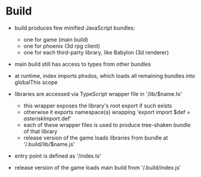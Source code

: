 # Build
- build produces few minified JavaScript bundles:
  - one for game (main build)
  - one for phoenix (3d rpg client)
  - one for each third-party library, like Babylon (3d renderer)
- main build still has access to types from other bundles
- at runtime, index imports phxdos, which loads all remaining bundles into globalThis scope
- libraries are accessed via TypeScript wrapper file in '/lib/$name.ts'
  - this wrapper exposes the library's root export if such exists
  - otherwise it exports namespace(s) wrapping 'export import $def = $asteriskImport.$def'
  - each of these wrapper files is used to produce tree-shaken bundle of that library
  - release version of the game loads libraries from bundle at '/.build/lib/$name.js'

- entry point is defined as '/index.ts'
- release version of the game loads main build from '/.build/index.js'
